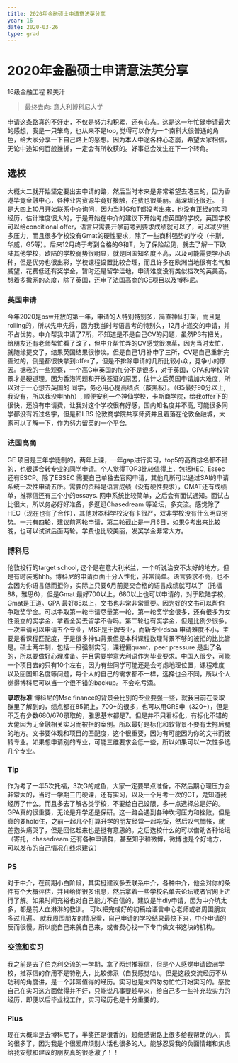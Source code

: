 ```yaml
---
title: 2020年金融硕士申请意法英分享
year: 16
date: 2020-03-26
type: grad
---
```


# 2020年金融硕士申请意法英分享

16级金融工程 赖美汁

> 最终去向: 意大利博科尼大学

申请这条路真的不好走，不仅是努力和积累，还有心态。这是这一年忙碌申请最大的感想，我是一只笨鸟，也从来不是top, 觉得可以作为一个南科大很普通的角色，给大家分享一下自己路上的感想。因为本人中途各种心态崩，希望大家相信，无论中途如何百般挫折，一定会有所收获的。好事总会发生在下一个转角。

 

## 选校

大概大二就开始坚定要出去申请的路，然后当时本来是非常希望去港三的，因为香港毕竟金融中心，各种业内资源毕竟好接触，花费也很美丽。离深圳还很近。 于是大四上10月开始联系中介询问，因为当时G和T都没考出来，也没有正经的实习经历，估计难度很大的，于是开始在中介的建议下开始考虑英国的学校，英国学校可以给conditional offer，语言只需要开学前考到要求成绩就可以了，可以减少很多压力，而且很多学校没有Gmat的硬性要求，除了一些商科强势的学校（卡斯，华威，G5等）。后来12月终于考到合格的G和T，为了保险起见，就去了解一下欧陆其他学校，欧陆的学校弱势很明显，就是回国知名度不高，以及可能需要学小语种，但是优势也很出彩，学校课程设置比较合理，而且许多在欧洲当地很有名气和威望，花费低还有奖学金，暂时还是留学洼地，申请难度没有类似档次的英美高。想着多撒网的态度，除了英国，还申了法国高商的GE项目以及博科尼。

 

### 英国申请

今年2020是psw开放的第一年，申请的人特别特别多，简直神仙打架，而且是rolling的，所以先申先得，因为我当时考语言考的特别久，12月才递交的申请，并不占优势。中介帮我申请了7所，不知道是不是自己CV的问题，虽然PS有把关，给朋友还有老师帮忙看了改了，但中介帮忙弄的CV感觉很潦草，因为当时太忙，就随缘提交了，结果英国结果很惨淡。但是自己1月补申了三所，CV是自己重新完善过的，倒是都很快拿到offer了，但是不排除申请的几所比较小众，竞争小的原因。据我的一些观察，一个高G申英国的加分不是很多，对于英国，GPA和学校背景才是硬道理。因为香港问题和开放签证的原因，估计之后英国申请加大难度，所以对于一心想去英国的 同学，务必用心提高绩点（敲黑板）。（G5最好90分以上, 我没有，所以我没申hhh）, 顺便安利一个神仙学校，卡斯商学院，给我offer下的很快，还没有申请费，让我对这个学校很有好感，国内知名度并不高, 可能很多同学都没有听过名字，但是和LBS 伦敦商学院共享师资并且着落在伦敦金融城，大家可以了解一下，作为努力留英的一个平台。

 

### 法国高商

GE 项目是三年学徒制的，两年上课，一年gap进行实习，top5的高商排名都不错的，也很适合转专业的同学申请。个人觉得TOP3比较值得上，包括HEC, Essec 还有ESCP。除了ESSEC 需要自己单独去官网申请，其他几所可以通过SAI的申请系统一次性申请五所。需要的资料是语言成绩（没有硬性要求），GMAT还有成绩单，推荐信还有三个小的essays. 网申系统比较简单，之后会有面试通知。面试占比很大，所以务必好好准备，多逛逛Chasedream 等论坛，多交流。感觉除了HEC（现在也有了合作），其他对本科学校没有卡很严，双非学校没有什么明显劣势。一共有四轮，建议前两轮申请，第二轮截止是一月6日，如果G考出来比较晚，也可以试试后面两轮。学费也比较美丽，发奖学金非常大方。

 

### 博科尼

伦敦投行的target school, 这个是在意大利米兰，一个听说治安不太好的地方。但是有时装秀hhh。博科尼的申请页面十分人性化，非常简单。语言要求不高，也不会因为你语言低而拒你，实际上只要6月前提交合格的语言成绩就可以了（托福88，雅思6），但是Gmat 最好700以上，680以上也可以申请的，对于欧陆学校，Gmat是王道。GPA 最好85以上，文书也非常非常重要。因为好的文书可以帮你争取奖学金。可以争取第一轮申请尽量第一轮，第一轮奖学金很多，还有很多为女性设立的奖学金，拿着全奖去留学不香吗。第二轮也有奖学金，但是比例少很多。一次申请可以申请五个专业，MSF是王牌专业，而新专业dsba 申请难度不小，主要是看课程匹配度，于是很多神仙背景但是本科课程数理背景不够的被拒的比比皆是。硕士两年制，包括一段强制实习，课程偏quant，peer pressure 是出了名的，所以要做好心理准备。并且需要学意大利语作为毕业要求。中国人很少，可能一个项目去的只有10个左右，因为有些同学可能还是会考虑地理位置，课程难度以及回国知名度等问题，每个人的自己的需求都不一样，选择也会不同，所以个人觉得博科尼可以当一个很不错的backup。不会吃亏滴。

**录取标准**
博科尼的Msc finance的背景会比别的专业要强一些，就我目前在录取群里了解到的，绩点都在85朝上，700+的很多，也可以用GRE申（320+），但是不乏有少数680/670录取的，雅思基本都是7。但是并不只看标化，有标化不错的大佬因为无金融相关实习而被拒的案例。所以最好是标化和软背景不要有太拖后腿的地方。文书要体现和项目的匹配度，这个很重要，因为有可能因为你的文书而被转专业。如果想申请别的专业，可能三维要求会低一些，所以如果可以一次性多选几个专业。

### Tip

作为考了一年5次托福，3次G的咸鱼，大家一定要早点准备，不然后期心理压力会非常大的，当时一学期三门硬课，还有实习，以及一个月考一次的GT，鬼知道我经历了什么。而且多去了解各类学校，不要给自己设限，多一点选择总是好的。GPA真的很重要，无论是升学还是保研。这一路会遇到各种坎坷压力和挫败，但是真的要hold住，之前一起几个打算升学的朋友经常一起吃饭，然后叹气惆怅，就差抱头痛哭了，但是回忆起来也是挺有意思的。之后选校什么的可以借助各种论坛（寄托，chasedream 还有各种申请群，甚至知乎和微博，微博也是个好地方，可以发布的自己情况在线求建议） 

 

 

### PS

对于中介，在前期小白阶段，其实挺建议多去联系中介，各种中介，他会对你的条件有个大概评估，并且给你很多讯息，然后拿着一些学校名单去论坛或者官网上进行了解。如果时间充裕也对自己能力不自信的，建议是半diy申请，因为中介坑太多，都是前人血淋淋的教训。 可以把完成好的初稿给语言中心老师或者周围朋友多过几遍。 就我周围朋友的情况看，自己申请的学校结果最快下来，中介申请的反而很慢。所以能自己来就自己来，或者费心找一下专门做文书这块的机构。

 

### 交流和实习

我之前是去了伯克利交流的一学期，拿了两封推荐信，但是个人感觉申请欧洲学校，推荐信的作用不是特别大，比较佛系（自我感觉哈）。但是这段交流经历不从功利的角度讲，是一个非常值得的经历。实习也是大四匆匆忙忙开始实习的。感觉自己在实习这方面做得并不好，只能说凡事要趁早来，给自己多一些补充软实力的经历，即便以后毕业找工作，实习经历也是十分重要的。

 

### Plus

现在大概率是去博科尼了，半奖还是很香的，超级感谢路上很多给我帮助的人，真的很多了，因为我是个很爱麻烦别人话也很多的人，能够忍受我的负面情绪和焦虑给我安慰和建议的朋友真的很感激了！！
